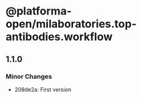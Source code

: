# @platforma-open/milaboratories.top-antibodies.workflow

## 1.1.0

### Minor Changes

- 208de2a: First version
